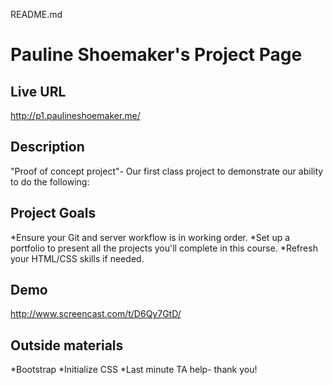 README.md

# Pauline Shoemaker's Project Page

## Live URL
<http://p1.paulineshoemaker.me/>

## Description
"Proof of concept project"- Our first class project to demonstrate our ability to do the following:

## Project Goals
*Ensure your Git and server workflow is in working order.
*Set up a portfolio to present all the projects you'll complete in this course.
*Refresh your HTML/CSS skills if needed.

## Demo
<http://www.screencast.com/t/D6Qy7GtD/>

## Outside materials
*Bootstrap
*Initialize CSS
*Last minute TA help- thank you!
